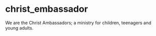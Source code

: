 # christ_embassador
We are the Christ Ambassadors; a ministry for children, teenagers and young adults.
